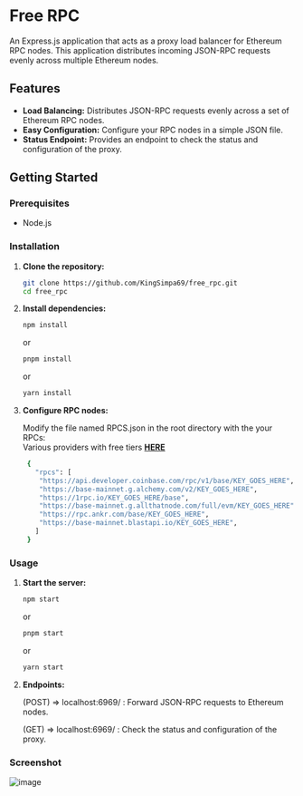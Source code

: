 # Free RPC

An Express.js application that acts as a proxy load balancer for Ethereum RPC nodes. This application distributes incoming JSON-RPC requests evenly across multiple Ethereum nodes.

## Features

- **Load Balancing:** Distributes JSON-RPC requests evenly across a set of Ethereum RPC nodes.
- **Easy Configuration:** Configure your RPC nodes in a simple JSON file.
- **Status Endpoint:** Provides an endpoint to check the status and configuration of the proxy.

## Getting Started

### Prerequisites

- Node.js

### Installation

1. **Clone the repository:**

   ```bash
   git clone https://github.com/KingSimpa69/free_rpc.git
   cd free_rpc
   ```

2. **Install dependencies:**

   ```bash
   npm install
    ```
   or
   ```bash
   pnpm install
    ```
      or
   ```bash
   yarn install
    ```

4. **Configure RPC nodes:**

    Modify the file named RPCS.json in the root directory with the your RPCs:  
    Various providers with free tiers **[HERE](https://docs.base.org/docs/tools/node-providers)**

   ```bash
    {
      "rpcs": [
       "https://api.developer.coinbase.com/rpc/v1/base/KEY_GOES_HERE",
       "https://base-mainnet.g.alchemy.com/v2/KEY_GOES_HERE",
       "https://1rpc.io/KEY_GOES_HERE/base",
       "https://base-mainnet.g.allthatnode.com/full/evm/KEY_GOES_HERE",
       "https://rpc.ankr.com/base/KEY_GOES_HERE",
       "https://base-mainnet.blastapi.io/KEY_GOES_HERE",
      ]
    }
    ```

### Usage

1. **Start the server:**

   ```bash
   npm start
    ```
   or
   ```bash
   pnpm start
    ```
   or
   ```bash
   yarn start
    ```

3. **Endpoints:**

    (POST) => localhost:6969/ : Forward JSON-RPC requests to Ethereum nodes.

    (GET) => localhost:6969/ : Check the status and configuration of the proxy.

### Screenshot

![image](https://github.com/user-attachments/assets/102aad4f-db15-4df4-99d8-2882e984a19c)



